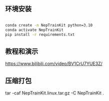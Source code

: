 


## 环境安装
```bash

conda create -n NepTrainKit python=3.10
conda activate NepTrainKit
pip install -r requirements.txt 

```


## 教程和演示
https://www.bilibili.com/video/BV1CrU7YUE3Z/

## 压缩打包
tar -caf NepTrainKit.linux.tar.gz -C NepTrainKit .
 